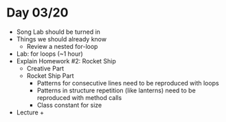 # Day 03/20

+ Song Lab should be turned in
+ Things we should already know
  + Review a nested for-loop
+ Lab: for loops (~1 hour)
+ Explain Homework #2: Rocket Ship
  + Creative Part
  + Rocket Ship Part
    + Patterns for consecutive lines need to be reproduced with loops
    + Patterns in structure repetition (like lanterns) need to be reproduced with method calls
    + Class constant for size
+ Lecture
  + 

